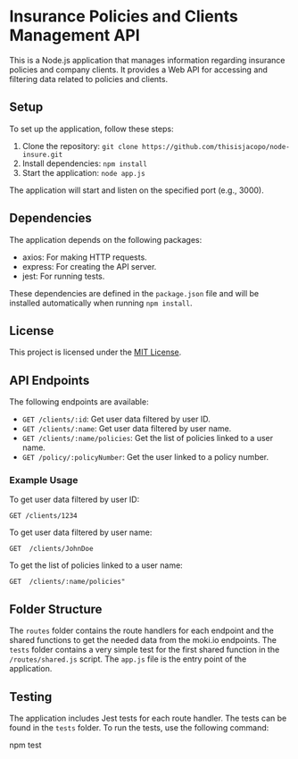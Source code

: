 # Insurance Policies and Clients Management API

This is a Node.js application that manages information regarding insurance policies and company clients. It provides a Web API for accessing and filtering data related to policies and clients.

## Setup

To set up the application, follow these steps:

1. Clone the repository: `git clone https://github.com/thisisjacopo/node-insure.git`
2. Install dependencies: `npm install`
3. Start the application: `node app.js`

The application will start and listen on the specified port (e.g., 3000).

## Dependencies

The application depends on the following packages:

- axios: For making HTTP requests.
- express: For creating the API server.
- jest: For running tests.

These dependencies are defined in the `package.json` file and will be installed automatically when running `npm install`.

## License

This project is licensed under the [MIT License](LICENSE).

## API Endpoints

The following endpoints are available:

- `GET /clients/:id`: Get user data filtered by user ID.
- `GET /clients/:name`: Get user data filtered by user name.
- `GET /clients/:name/policies`: Get the list of policies linked to a user name.
- `GET /policy/:policyNumber`: Get the user linked to a policy number.

### Example Usage

To get user data filtered by user ID: 

`GET /clients/1234`


To get user data filtered by user name:

`GET  /clients/JohnDoe`


To get the list of policies linked to a user name:


`GET  /clients/:name/policies"`


## Folder Structure


The `routes` folder contains the route handlers for each endpoint and the shared functions to get the needed data from the moki.io endpoints. The `tests` folder contains a very simple test for the first shared function in the `/routes/shared.js` script. The `app.js` file is the entry point of the application.

## Testing

The application includes Jest tests for each route handler. The tests can be found in the `tests` folder. To run the tests, use the following command:

npm test
